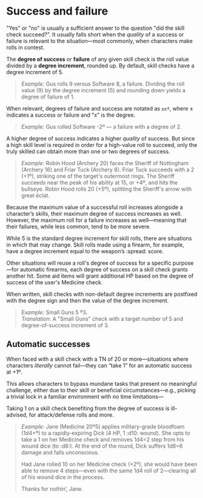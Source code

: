 # Success and failure

"Yes" or "no" is usually a sufficient answer to the question "did the skill check succeed?". It usually falls short when the _quality_ of a success or failure is relevant to the situation—most commonly, when characters make rolls in contest.

The **degree of success** or **failure** of any given skill check is the roll value divided by a **degree increment**, rounded up. By default, skill checks have a degree increment of 5.

> _Example:_ Gus rolls 9 versus Software 8, a failure. Dividing the roll value (9) by the degree increment (5) and rounding down yields a degree of failure of 1.

When relevant, degrees of failure and success are notated as `±xº`, where ± indicates a success or failure and "x" is the degree.

> _Example:_ Gus rolled Software -2º — a failure with a degree of 2.

A higher degree of success indicates a higher _quality_ of success. But since a high skill level is required in order for a high-value roll to succeed, only the truly skilled can obtain more than one or two degrees of success.

> _Example:_ Robin Hood (Archery 20) faces the Sheriff of Nottingham (Archery 16) and Friar Tuck (Archery 8). Friar Tuck succeeds with a 2 (+1º), striking one of the target's outermost rings. The Sheriff succeeds near the peak of his ability at 15, or +4º, and hits the bullseye. Robin Hood rolls 20 (+5º), splitting the Sheriff's arrow with great éclat.

Because the maximum value of a successful roll increases alongside a character’s skills, their maximum degree of success increases as well. However, the maximum roll for a failure increases as well—meaning that their failures, while less common, tend to be more severe.

While 5 is the standard degree increment for skill rolls, there are situations in which that may change. Skill rolls made using a firearm, for example, have a degree increment equal to the weapon’s :spread: score.

Other situations will reuse a roll's degree of success for a specific purpose—for automatic firearms, each degree of success on a skill check grants another hit. Some aid items will grant additional HP based on the degree of success of the user's Medicine check.

When written, skill checks with non-default degree increments are postfixed with the degree sign and then the value of the degree increment.

> _Example:_ Small Guns 5 º3.  
> _Translation_: A "Small Guns" check with a target number of 5 and degree-of-success increment of 3.

## Automatic successes

When faced with a skill check with a TN of 20 or more—situations where characters _literally_ cannot fail—they can “take 1” for an automatic success at +1º.

This allows characters to bypass mundane tasks that present no meaningful challenge, either due to their skill or beneficial circumstances—e.g., picking a trivial lock in a familiar environment with no time limitations—

Taking 1 on a skill check benefiting from the degree of success is ill-advised, for attack/defense rolls and more.

> _Example:_ Jane (Medicine 20º5) applies military-grade bloodfoam (1d4+º) to a rapidly-expiring Dick (4 HP, 1 :d10: wound). She opts to take a 1 on her Medicine check and removes 1d4=2 step from his wound dice (to :d8:). At the end of the round, Dick suffers 1d8=6 damage and falls unconscious.
>
> Had Jane rolled 10 on her Medicine check (+2º), she would have been able to remove 4 steps—even with the same 1d4 roll of 2—clearing all of his wound dice in the process.
>
> Thanks for nothin’, Jane.
